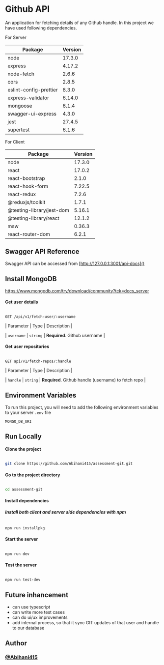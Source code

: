 # Github API

An application for fetching details of any Github handle.
In this project we have used following dependencies.

For Server

| Package                | Version |
| ---------------------- | ------- |
| node                   | 17.3.0  |
| express                | 4.17.2  |
| node-fetch             | 2.6.6   |
| cors                   | 2.8.5   |
| eslint-config-prettier | 8.3.0   |
| express-validator      | 6.14.0  |
| mongoose               | 6.1.4   |
| swagger-ui-express     | 4.3.0   |
| jest                   | 27.4.5  |
| supertest              | 6.1.6   |

For Client

| Package                   | Version |
| ------------------------- | ------- |
| node                      | 17.3.0  |
| react                     | 17.0.2  |
| react-bootstrap           | 2.1.0   |
| react-hook-form           | 7.22.5  |
| react-redux               | 7.2.6   |
| @reduxjs/toolkit          | 1.7.1   |
| @testing-library/jest-dom | 5.16.1  |
| @testing-library/react    | 12.1.2  |
| msw                       | 0.36.3  |
| react-router-dom          | 6.2.1   |

## Swagger API Reference

Swagger API can be accessed from [http://127.0.0.1:3001/api-docs]()

## Install MongoDB

https://www.mongodb.com/try/download/community?tck=docs_server

#### Get user details

```http

GET /api/v1/fetch-user/:username

```

| Parameter | Type | Description |

| `username` | `string` | **Required**. Github username |

#### Get user repositories

```http

GET api/v1/fetch-repos/:handle

```

| Parameter | Type | Description |

| `handle` | `string` | **Required**. Github handle (username) to fetch repo |

## Environment Variables

To run this project, you will need to add the following environment variables to your server `.env` file

`MONGO_DB_URI`

## Run Locally

#### Clone the project

```bash

git clone https://github.com/Abihani415/assessment-git.git

```

#### Go to the project directory

```bash

cd assessment-git

```

#### Install dependencies

##### Install both client and server side dependencies with npm

```bash

npm run installpkg

```

#### Start the server

```bash

npm run dev

```

#### Test the server

```bash

npm run test-dev
```

## Future inhancement

- can use typescript
- can write more test cases
- can do ui/ux improvements
- add internal process, so that it sync GIT updates of that user and handle to our database

## Author

### [@Abihani415](https://www.github.com/Abihani415)

